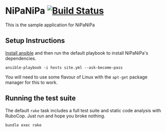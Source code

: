 # NiPaNiPa [![Build Status][ci-badge]][ci-url]

This is the sample application for NiPaNiPa

[ci-badge]: https://travis-ci.org/deivid-rodriguez/nipanipa.png?branch=master
[ci-url]: https://travis-ci.org/deivid-rodriguez/nipanipa

## Setup Instructions

[Install ansible](http://docs.ansible.com/ansible/intro_installation.html) and
then run the default playbook to install NiPaNiPa's dependencies.

    ansible-playbook -i hosts site.yml --ask-become-pass

You will need to use some flavour of Linux with the `apt-get` package manager
for this to work.

## Running the test suite

The default `rake` task includes a full test suite and static code analysis
with RuboCop. Just run and hope you broke nothing.

    bundle exec rake
